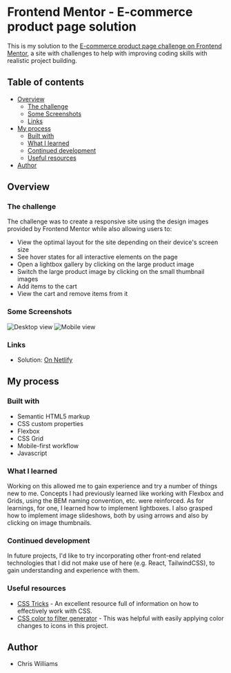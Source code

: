 # Frontend Mentor - E-commerce product page solution

This is my solution to the [E-commerce product page challenge on Frontend Mentor](https://www.frontendmentor.io/challenges/ecommerce-product-page-UPsZ9MJp6), a site with challenges to help with improving coding skills with realistic project building.

## Table of contents

- [Overview](#overview)
  - [The challenge](#the-challenge)
  - [Some Screenshots](#some-screenshots)
  - [Links](#links)
- [My process](#my-process)
  - [Built with](#built-with)
  - [What I learned](#what-i-learned)
  - [Continued development](#continued-development)
  - [Useful resources](#useful-resources)
- [Author](#author)

## Overview

### The challenge

The challenge was to create a responsive site using the design images provided by Frontend Mentor while also allowing users to:

- View the optimal layout for the site depending on their device's screen size
- See hover states for all interactive elements on the page
- Open a lightbox gallery by clicking on the large product image
- Switch the large product image by clicking on the small thumbnail images
- Add items to the cart
- View the cart and remove items from it

### Some Screenshots

![Desktop view](https://i.gyazo.com/9d5e7bb9d5ee1585d82296a4f9b879a4.jpg)
![Mobile view](https://i.gyazo.com/2adff57f2f225023336ceaca1da0eb17.png)

### Links

- Solution: [On Netlify](https://silly-sinoussi-a38d0f.netlify.app/)

## My process

### Built with

- Semantic HTML5 markup
- CSS custom properties
- Flexbox
- CSS Grid
- Mobile-first workflow
- Javascript

### What I learned

Working on this allowed me to gain experience and try a number of things new to me. Concepts I had previously learned like working with Flexbox and Grids, using the BEM naming convention, etc. were reinforced. As for learnings, for one, I learned how to implement lightboxes. I also grasped how to implement image slideshows, both by using arrows and also by clicking on image thumbnails.

<!---```html
<h1>Some HTML code I'm proud of</h1>
```

```css
.proud-of-this-css {
  color: papayawhip;
}
```



```js
const proudOfThisFunc = () => {
  console.log("🎉");
};
```

If you want more help with writing markdown, we'd recommend checking out [The Markdown Guide](https://www.markdownguide.org/) to learn more.--->

### Continued development

In future projects, I'd like to try incorporating other front-end related technologies that I did not make use of here (e.g. React, TailwindCSS), to gain understanding and experience with them.

### Useful resources

- [CSS Tricks](https://css-tricks.com/) - An excellent resource full of information on how to effectively work with CSS.
- [CSS color to filter generator](https://codepen.io/sosuke/pen/Pjoqqp) - This was helpful with easily applying color changes to icons in this project.

## Author

- Chris Williams
